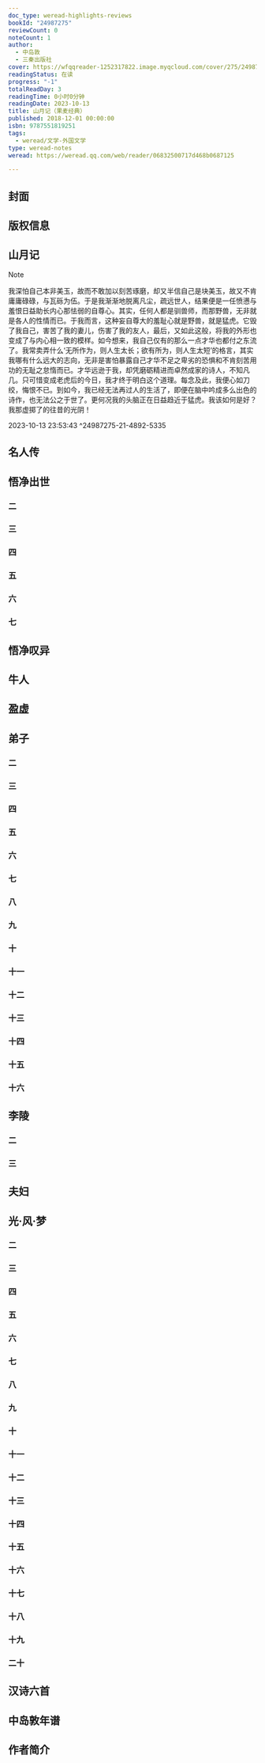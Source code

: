 ```yaml
---
doc_type: weread-highlights-reviews
bookId: "24987275"
reviewCount: 0
noteCount: 1
author:
  - 中岛敦
  - 三秦出版社
cover: https://wfqqreader-1252317822.image.myqcloud.com/cover/275/24987275/t7_24987275.jpg
readingStatus: 在读
progress: "-1"
totalReadDay: 3
readingTime: 0小时0分钟
readingDate: 2023-10-13
title: 山月记（果麦经典）
published: 2018-12-01 00:00:00
isbn: 9787551819251
tags:
  - weread/文学-外国文学
type: weread-notes
weread: https://weread.qq.com/web/reader/06832500717d468b0687125

---
```



## 封面

## 版权信息

## 山月记

> [!NOTE] 
> 我深怕自己本非美玉，故而不敢加以刻苦琢磨，却又半信自己是块美玉，故又不肯庸庸碌碌，与瓦砾为伍。于是我渐渐地脱离凡尘，疏远世人，结果便是一任愤懑与羞恨日益助长内心那怯弱的自尊心。其实，任何人都是驯兽师，而那野兽，无非就是各人的性情而已。于我而言，这种妄自尊大的羞耻心就是野兽，就是猛虎。它毁了我自己，害苦了我的妻儿，伤害了我的友人，最后，又如此这般，将我的外形也变成了与内心相一致的模样。如今想来，我自己仅有的那么一点才华也都付之东流了。我常卖弄什么‘无所作为，则人生太长；欲有所为，则人生太短’的格言，其实我哪有什么远大的志向，无非是害怕暴露自己才华不足之卑劣的恐惧和不肯刻苦用功的无耻之怠惰而已。才华远逊于我，却凭磨砺精进而卓然成家的诗人，不知凡几。只可惜变成老虎后的今日，我才终于明白这个道理。每念及此，我便心如刀绞，悔恨不已。到如今，我已经无法再过人的生活了，即便在脑中吟成多么出色的诗作，也无法公之于世了。更何况我的头脑正在日益趋近于猛虎。我该如何是好？我那虚掷了的往昔的光阴！
> 
> 2023-10-13 23:53:43 ^24987275-21-4892-5335

## 名人传

## 悟净出世

### 二

### 三

### 四

### 五

### 六

### 七

## 悟净叹异

## 牛人

## 盈虚

## 弟子

### 二

### 三

### 四

### 五

### 六

### 七

### 八

### 九

### 十

### 十一

### 十二

### 十三

### 十四

### 十五

### 十六

## 李陵

### 二

### 三

## 夫妇

## 光·风·梦

### 二

### 三

### 四

### 五

### 六

### 七

### 八

### 九

### 十

### 十一

### 十二

### 十三

### 十四

### 十五

### 十六

### 十七

### 十八

### 十九

### 二十

## 汉诗六首

## 中岛敦年谱

## 作者简介

